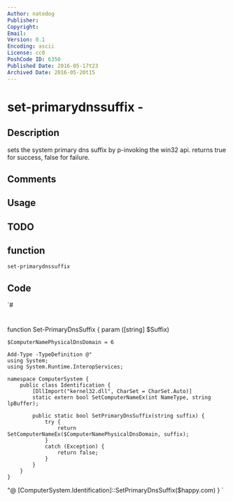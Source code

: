 ```yaml
---
Author: natedog
Publisher: 
Copyright: 
Email: 
Version: 0.1
Encoding: ascii
License: cc0
PoshCode ID: 6350
Published Date: 2016-05-17t23
Archived Date: 2016-05-20t15
---
```


# set-primarydnssuffix - 

## Description

sets the system primary dns suffix by p-invoking the win32 api. returns true for success, false for failure.

## Comments



## Usage



## TODO



## function

`set-primarydnssuffix`

## Code

`#
 #
 function Set-PrimaryDnsSuffix {
 	param ([string] $Suffix)
 	
 	$ComputerNamePhysicalDnsDomain = 6
 	
 	Add-Type -TypeDefinition @"
 	using System;
 	using System.Runtime.InteropServices;
 
 	namespace ComputerSystem {
 	    public class Identification {
 	        [DllImport("kernel32.dll", CharSet = CharSet.Auto)]
 	        static extern bool SetComputerNameEx(int NameType, string lpBuffer);
 			
 	        public static bool SetPrimaryDnsSuffix(string suffix) {
 	            try {
 	                return SetComputerNameEx($ComputerNamePhysicalDnsDomain, suffix);
 	            }
 	            catch (Exception) {
 	                return false;
 	            }
 	        }
 	    }
 	}
 "@
 	[ComputerSystem.Identification]::SetPrimaryDnsSuffix($happy.com)
 }
`

